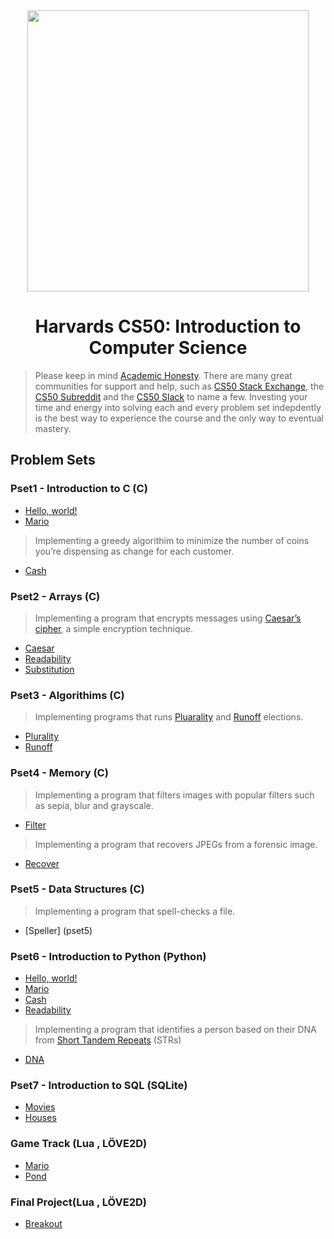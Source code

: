 <div align="center">
    <img src="https://i.ytimg.com/vi/FsYdgKO4AQU/maxresdefault.jpg" height="450"/>
    <h1>Harvards CS50: Introduction to Computer Science</h1>
</div>

> Please keep in mind [Academic Honesty](https://cs50.harvard.edu/x/2020/syllabus/#academic-honesty). There are many great communities for support and help, such as [CS50 Stack Exchange](https://cs50.stackexchange.com/), the [CS50 Subreddit](https://www.reddit.com/r/cs50/) and the [CS50 Slack](http://cs50.edx.org/slack) to name a few. Investing your time and energy into solving each and every problem set indepdently is the best way to experience the course and the only way to eventual mastery.

## Problem Sets

### Pset1 - Introduction to C (C)

- [Hello, world!](pset1/hello/hello.c)
- [Mario](pset1/Mario/mario.c)
> Implementing a greedy algorithim to minimize the number of coins you’re dispensing as change for each customer.
- [Cash](pset1/cash/cash.c)

### Pset2 - Arrays (C)

> Implementing a program that encrypts messages using [Caesar’s cipher](https://en.wikipedia.org/wiki/Caesar_cipher), a simple encryption technique.

- [Caesar](pset2/caesar/caesar.c)
- [Readability](pset2/readability/readability.c)
- [Substitution](pset2/substitution/substitution.c)


### Pset3 - Algorithims (C)

> Implementing programs that runs [Pluarality](https://en.wikipedia.org/wiki/Plurality_voting) and [Runoff](https://www.ncsl.org/research/elections-and-campaigns/primary-runoff-elections.aspx) elections.

- [Plurality](pset3/plurality/plurality.c)
- [Runoff](pset3/runoff/runoff.c)

### Pset4 - Memory (C)

> Implementing a program that filters images with popular filters such as sepia, blur and grayscale.

- [Filter](pset4/filter/filter.c)
> Implementing a program that recovers JPEGs from a forensic image.
- [Recover](pset4/recover/recover.c)

### Pset5 - Data Structures (C)

> Implementing a program that spell-checks a file.

- [Speller] (pset5)

### Pset6 - Introduction to Python (Python)

- [Hello, world!](pset6/hello/hello.py)
- [Mario](pset6/mario/mario.py)
- [Cash](pset6/cash/cash.py)
- [Readability](pset6/readability/readability.py)
> Implementing a program that identifies a person based on their DNA from [Short Tandem Repeats](https://en.wikipedia.org/wiki/STR_analysis) (STRs)
- [DNA](pset6/dna/dna.py)

### Pset7 - Introduction to SQL (SQLite)

- [Movies](pset7/movies)
- [Houses](pset7/houses/roster.py)

### Game Track (Lua , LÖVE2D)

- [Mario](pset8/mario)
- [Pond](pset8/pong)

### Final Project(Lua , LÖVE2D)

- [Breakout](project)
